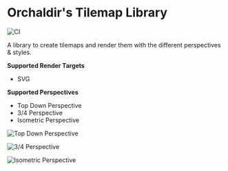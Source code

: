 # Orchaldir's Tilemap Library

![CI](https://github.com/Orchaldir/tilemap/workflows/CI/badge.svg)

A library to create tilemaps and render them with the different perspectives & styles.

**Supported Render Targets**

* SVG

**Supported Perspectives**

* Top Down Perspective
* 3/4 Perspective
* Isometric Perspective

![Top Down Perspective](../assets/V0.1/top_down.svg)

![3/4 Perspective](../assets/V0.1/3_4.svg)

![Isometric Perspective](../assets/V0.1/isometric.svg)